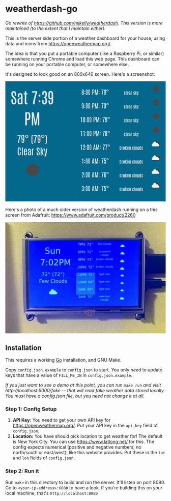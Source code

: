 # weatherdash-go

_Go rewrite of <https://github.com/mjkelly/weatherdash>. This version is more
maintained (to the extent that I maintain either)._

This is the server side portion of a weather dashboard for your house, using
data and icons from <https://openweathermap.org/>.

The idea is that you put a portable computer (like a Raspberry Pi, or similar)
somewhere running Chrome and load this web page. This dashboard can be running
on your portable computer, or somewhere else.

It's designed to look good on an 800x640 screen. Here's a screenshot:

![screenshot](./screenshot.png)

Here's a photo of a much older version of weatherdash running on a this
screen from Adafruit: <https://www.adafruit.com/product/2260>

![weatherdash-photo](./weatherdash-photo.jpg)

## Installation

This requires a working [Go](https://golang.org) installation, and GNU Make.

Copy `config.json.example` to `config.json` to start. You only _need_ to update
keys that have a value of `FILL_ME_IN` in `config.json.example`.

_If you just want to see a demo at this point, you can run `make run` and visit
http://localhost:5000/fake -- that will read fake weather data stored locally.
You must have a config.json file, but you need not change it at all._

### Step 1: Config Setup

1. **API Key:** You need to get your own API key for <https://openweathermap.org/>. Put your
   API key in the `api_key` field of `config.json`.
2. **Location:** You have should pick location to get weather for! The default is New York
   City. You can use <https://www.latlong.net/> for this. The config expects
   numerical (positive and negative numbers, no north/south or east/west), like
   this website provides. Put these in the `lat` and `lon` fields of
   `config.json`.

### Step 2: Run it

Run `make` in this directory to build and run the server. It'll listen on port
8080. Go to `<your-ip-address>:8080` to have a look. If you're building this on
your local machine, that's `http://localhost:8080`
